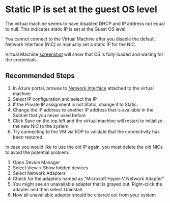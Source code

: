 <properties
pageTitle="IP Hardcoded"
description="Network Adapters"
infoBubbleText="IP Hardcoded"
service="microsoft.compute"
resource="virtualmachines"
authors="manavis"
displayOrder=""
articleId="vmhealthsignal_6a64eeb8-eb00-4d88-a24e-e577533724b9"
diagnosticScenario="IP Properties Error"
selfHelpType="diagnostics"
supportTopicIds="32411835"
resourceTags="windows"
productPesIds="14749"
cloudEnvironments="public"
/>


# Static IP is set at the guest OS level
<!--issueDescription-->
The virtual machine seems to have disabled DHCP and IP address not equal to null. This indicates static IP is set at the Guest OS level.
<!--/issueDescription-->

You cannot connect to the Virtual Machine after you disable the default Network Interface (NIC) or manually set a static IP for the NIC.

Virtual Machine [screenshot](https://docs.microsoft.com/azure/virtual-machines/windows/boot-diagnostics) will show that OS is fully loaded and waiting for the credentials.

## **Recommended Steps**

1.	In Azure portal, browse to [Network Interface](https://ms.portal.azure.com/#blade/HubsExtension/Resources/resourceType/Microsoft.Network%2Fnetworkinterfaces) attached to the virtual machine
2.	Select IP configuration and select the IP
3.	If the Private IP assignment is not Static, change it to Static.
4.	Change the IP address to another IP address that is available in the Subnet that you never used before
5.	Click Save on the top left and the virtual machine will restart to initialize the new NIC to the system
6.	Try connecting to the VM via RDP to validate that the connectivity has been restored.

In case you would like to use the old IP again, you must delete the old NICs to avoid the potential problem:

1.	Open Device Manager
2.	Select View > Show hidden devices
3.	Select Network Adapters
4.	Check for the adapters named as "Microsoft Hyper-V Network Adapter"
5.	You might see an unavailable adapter that is grayed out. Right-click the adapter and then select Uninstall
6.	Now all unavailable adapter should be cleared out from your system
